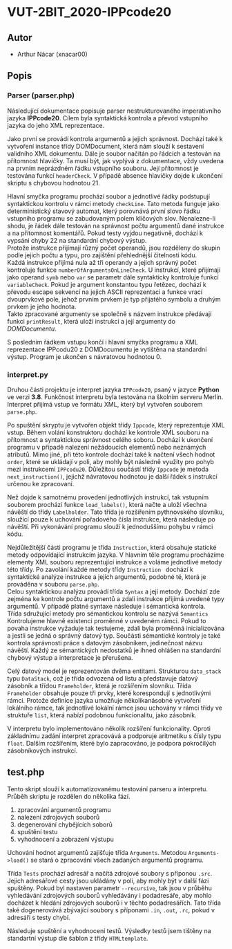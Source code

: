 # VUT-2BIT_2020-IPPcode20
## Autor
- Arthur Nácar (xnacar00)

## Popis
### Parser (parser.php) 
Následující dokumentace popisuje parser nestrukturovaného imperativního jazyka **IPPcode20**. Cílem byla syntaktická kontrola a převod vstupního jazyka do jeho XML reprezentace.  

Jako první se provádí kontrola argumentů a jejich správnost. Dochází také k vytvoření instance třídy DOMDocument, která nám slouží k sestavení validního XML dokumentu. Dále je soubor načítán po řádcích a testován na přítomnost hlavičky. Ta musí být, jak vyplývá z dokumentace, vždy uvedena na prvním neprázdném řádku vstupního souboru. Její přítomnost je testována funkcí `headerCheck`. V případě absence hlavičky dojde k ukončení skriptu s chybovou hodnotou 21.

Hlavní smyčka programu prochází soubor a jednotlivé řádky podstupují syntaktickou kontrolu v rámci metody `checkLine`. Tato metoda funguje jako deterministický stavový automat, který porovnává první slovo řádku vstupního programu se zabudovaným polem klíčových slov. Nenalezne-li shodu, je řádek dále testován na správnost počtu argumentů dané instrukce a na přítomnost komentářů. Pokud testy vyjdou negativně, dochází k vypsáni chyby 22 na standardní chybový výstup.  
Protože instrukce přijímají různý počet operandů, jsou rozděleny do skupin podle jejich počtu a typu, pro zajištění přehlednější čitelnosti kódu.  
Každá instrukce přijímá nula až tři operandy a jejich správný počet kontroluje funkce `numberOfArgumentsOnLineCheck`. U instrukcí, které přijímají jako operand `symb` nebo `var` se parametr dále syntakticky kontroluje funkcí `variableCheck`. Pokud je argument konstantou typu řetězec, dochází k převodu escape sekvencí na jejich ASCII reprezentaci a funkce vrací dvouprvkové pole, jehož prvním prvkem je typ přijatého symbolu a druhým prvkem je jeho hodnota.  
Takto zpracované argumenty se společně s názvem instrukce předávají funkci `printResult`, která uloží instrukci a její argumenty do _DOMDocumentu_.

S posledním řádkem vstupu končí i hlavní smyčka programu a XML reprezentace IPPcodu20 z DOMDocumentu je vytištěna na standardní výstup. Program je ukončen s návratovou hodnotou 0.


### interpret.py
Druhou části projektu je interpret jazyka `IPPcode20`, psaný v jazyce **Python** ve verzi **3.8**. Funkčnost interpretu byla testována na školním serveru Merlin. Interpret přijímá vstup ve formátu XML, který byl vytvořen souborem `parse.php`.

Po spuštění skryptu je vytvořen objekt třídy `Ippcode`, který reprezentuje XML vstup. Během volání konstruktoru dochází ke kontrole XML souboru na přítomnost a syntaktickou správnost celého soboru. Dochází k ukončení programu v případě nalezení nežádoucích elementů nebo neznámých atributů. Mimo jiné, při této kontrole dochází také k načtení všech hodnot `order`, které se ukládají v poli, aby mohly být následně využity pro pohyb mezi instrukcemi `IPPcodu20`. Důležitou součástí třídy `Ippcode` je metoda `next_instruction()`, jejichž návratovou hodnotou je další řádek s instrukcí určenou ke zpracovaní.  

Než dojde k samotnému provedení jednotlivých instrukcí, tak vstupním souborem prochází funkce `load_labels()`, která načte a uloží všechna návěští do třídy `Labelholder`. Tato třída je rozšířením pythnovského slovníku, sloužící pouze k uchování pořadového čísla instrukce, která následuje po návěští. Při vykonávání programu slouží k jednoduššímu pohybu v rámci kódu.  

Nejdůležitější části programu je třída `Instruction`, která obsahuje statické metody odpovídající instrukcím jazyka. V hlavním těle programu procházíme elementy XML souboru reprezentující instrukce a voláme jednotlivé metody této třídy. Po zavolání každé metody třídy `Instruction ` dochází k syntaktické analýze instrukce a jejích argumentů, podobné té, která je prováděna v souboru `parse.php`.  
Celou syntaktickou analýzu provádí třída `Syntax` a její metody. Dochází zde zejména ke kontrole počtu argumentů a zdali instrukce přijímá uvedené typy argumentů. V případě platné syntaxe následuje i sémantická kontrola.  
Třída sdružující metody pro sémantickou kontrolu se nazývá `Semantics` Kontrolujeme hlavně existenci proměnné v uvedeném rámci. Pokud to povaha instrukce vyžaduje tak testujeme, zdali byla proměnná inicializována a jestli se jedná o správný datový typ. Součásti sémantické kontroly je také kontrola správnosti práce s datovým zásobníkem, jedinečnost názvu návěští. Každý ze sémantických nedostatků je ihned ohlášen na standardní chybový výstup a interpretace je přerušena.  

Celý datový model je reprezentován dvěma entitami. Strukturou `data_stack` typu `DataStack`, což je třída odvozená od listu a představuje datový zásobník a třídou `Frameholder`, která je rozšířením slovníku. Třída `Frameholder` obsahuje pouze tři prvky, které korespondují s jednotlivými rámci. Protože definice jazyka umožňuje několikanásobné vytvoření lokálního rámce, tak jednotlivé lokální rámce jsou uchovány v rámci třídy ve struktuře `list`, která nabízí podobnou funkcionalitu, jako zásobník.

V interpretu bylo implementováno několik rozšíření funkcionality. Oproti základnímu zadání interpret zpracovává a podporuje aritmetiku s čísly typu `float`. Dalším rozšířením, které bylo zapracováno, je podpora pokročilých zásobníkových instrukcí. 

## test.php
Tento skript slouží k automatizovanému testování parseru a interpretu. Průběh skriptu je rozdělen do několika fází.  
 
1. zpracování argumentů programu  
2. nalezení zdrojových souborů  
3. degenerování chybějících soborů  
4. spuštění testu  
5. vyhodnocení a zobrazení výstupu   

Uchování hodnot argumentů zajišťuje třída `Arguments`. Metodou `Arguments->load()` se stará o zpracování všech zadaných argumentů programu.

Třída `Tests` prochází adresář a načítá zdrojové soubory s příponou `.src`. Jejich adresářové cesty jsou ukládány v poli, aby mohly být v další fázi spuštěny. Pokud byl nastaven parametr `--recursive`, tak jsou v průběhu vyhledávání zdrojových souborů vyhledávány i podadresáře, aby mohlo docházet k hledání zdrojových souborů i v těchto podadresářích. Tato třída také dogenerovává zbývající soubory s příponami `.in`, `.out`, `.rc`, pokud v adresáři s testy chybí.

Následuje spuštění a vyhodnocení testů. Výsledky testů jsem tištěny na standartní výstup dle šablon z třídy `HTMLtemplate`.